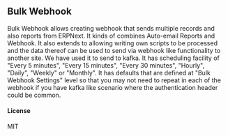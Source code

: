 ## Bulk Webhook

Bulk Webhook allows creating webhook that sends multiple records and also reports from ERPNext. It kinds of combines Auto-email Reports and Webhook.
It also extends to allowing writing own scripts to be processed and the data thereof can be used to send via webhook like functionality to another site. We have used it to send to kafka.
It has scheduling facility of "Every 5 minutes", "Every 15 minutes", "Every 30 minutes", "Hourly", "Daily", "Weekly" or "Monthly".
It has defaults that are defined at "Bulk Webhook Settings" level so that you may not need to repeat in each of the webhook if you have kafka like scenario where the authentication header could be common.

#### License

MIT
